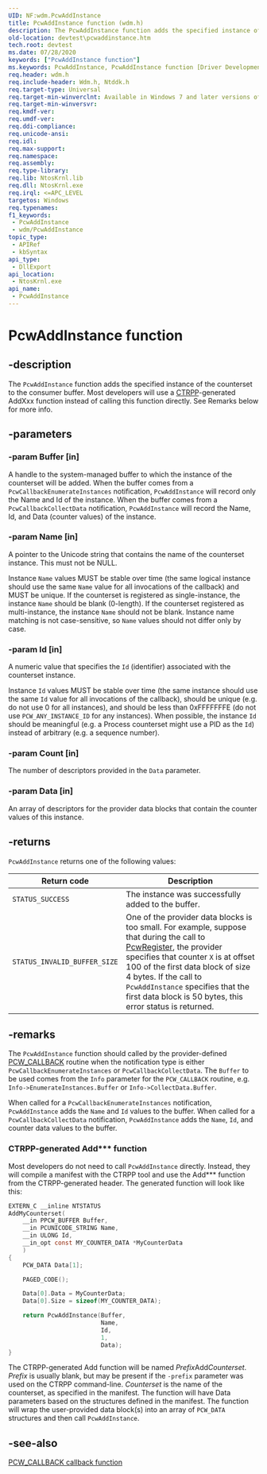 ```yaml
---
UID: NF:wdm.PcwAddInstance
title: PcwAddInstance function (wdm.h)
description: The PcwAddInstance function adds the specified instance of the counterset to the consumer buffer.
old-location: devtest\pcwaddinstance.htm
tech.root: devtest
ms.date: 07/28/2020
keywords: ["PcwAddInstance function"]
ms.keywords: PcwAddInstance, PcwAddInstance function [Driver Development Tools], devtest.pcwaddinstance, km_pcw_1819c4ec-a951-4069-a8ff-24cf11f1b68c.xml, wdm/PcwAddInstance
req.header: wdm.h
req.include-header: Wdm.h, Ntddk.h
req.target-type: Universal
req.target-min-winverclnt: Available in Windows 7 and later versions of Windows.
req.target-min-winversvr: 
req.kmdf-ver: 
req.umdf-ver: 
req.ddi-compliance: 
req.unicode-ansi: 
req.idl: 
req.max-support: 
req.namespace: 
req.assembly: 
req.type-library: 
req.lib: NtosKrnl.lib
req.dll: NtosKrnl.exe
req.irql: <=APC_LEVEL
targetos: Windows
req.typenames: 
f1_keywords:
 - PcwAddInstance
 - wdm/PcwAddInstance
topic_type:
 - APIRef
 - kbSyntax
api_type:
 - DllExport
api_location:
 - NtosKrnl.exe
api_name:
 - PcwAddInstance
---
```


# PcwAddInstance function


## -description

The `PcwAddInstance` function adds the specified instance of the counterset to the consumer buffer. Most developers will use a [CTRPP](/windows/win32/perfctrs/ctrpp)-generated AddXxx function instead of calling this function directly. See Remarks below for more info.

## -parameters

### -param Buffer [in]

A handle to the system-managed buffer to which the instance of the counterset will be added. When the buffer comes from a `PcwCallbackEnumerateInstances` notification, `PcwAddInstance` will record only the Name and Id of the instance. When the buffer comes from a `PcwCallbackCollectData` notification, `PcwAddInstance` will record the Name, Id, and Data (counter values) of the instance.

### -param Name [in]

A pointer to the Unicode string that contains the name of the counterset instance. This must not be NULL.

Instance `Name` values MUST be stable over time (the same logical instance should use the same `Name` value for all invocations of the callback) and MUST be unique. If the counterset is registered as single-instance, the instance `Name` should be blank (0-length). If the counterset registered as multi-instance, the instance `Name` should not be blank. Instance name matching is not case-sensitive, so `Name` values should not differ only by case.

### -param Id [in]

A numeric value that specifies the `Id` (identifier) associated with the counterset instance.

Instance `Id` values MUST be stable over time (the same instance should use the same `Id` value for all invocations of the callback), should be unique (e.g. do not use 0 for all instances), and should be less than 0xFFFFFFFE (do not use `PCW_ANY_INSTANCE_ID` for any instances). When possible, the instance `Id` should be meaningful (e.g. a Process counterset might use a PID as the `Id`) instead of arbitrary (e.g. a sequence number).

### -param Count [in]

The number of descriptors provided in the `Data` parameter.

### -param Data [in]

An array of descriptors for the provider data blocks that contain the counter values of this instance.

## -returns

`PcwAddInstance` returns one of the following values:

|Return code|Description
|---|---
|`STATUS_SUCCESS`|The instance was successfully added to the buffer.
|`STATUS_INVALID_BUFFER_SIZE`|One of the provider data blocks is too small. For example, suppose that during the call to [PcwRegister](nf-wdm-pcwregister.md), the provider specifies that counter `X` is at offset 100 of the first data block of size 4 bytes. If the call to `PcwAddInstance` specifies that the first data block is 50 bytes, this error status is returned.

## -remarks

The `PcwAddInstance` function should called by the provider-defined [PCW_CALLBACK](nc-wdm-pcw_callback.md) routine when the notification type is either `PcwCallbackEnumerateInstances` or `PcwCallbackCollectData`. The `Buffer` to be used comes from the `Info` parameter for the `PCW_CALLBACK` routine, e.g. `Info->EnumerateInstances.Buffer` or `Info->CollectData.Buffer`.

When called for a `PcwCallbackEnumerateInstances` notification, `PcwAddInstance` adds the `Name` and `Id` values to the buffer. When called for a `PcwCallbackCollectData` notification, `PcwAddInstance` adds the `Name`, `Id`, and counter data values to the buffer.

### CTRPP-generated Add\*\*\* function

Most developers do not need to call `PcwAddInstance` directly. Instead, they will compile a manifest with the CTRPP tool and use the Add\*\*\* function from the CTRPP-generated header. The generated function will look like this:

```C
EXTERN_C __inline NTSTATUS
AddMyCounterset(
    __in PPCW_BUFFER Buffer,
    __in PCUNICODE_STRING Name,
    __in ULONG Id,
    __in_opt const MY_COUNTER_DATA *MyCounterData
    )
{
    PCW_DATA Data[1];

    PAGED_CODE();

    Data[0].Data = MyCounterData;
    Data[0].Size = sizeof(MY_COUNTER_DATA);

    return PcwAddInstance(Buffer,
                          Name,
                          Id,
                          1,
                          Data);
}
```

The CTRPP-generated Add function will be named *Prefix*Add*Counterset*. *Prefix* is usually blank, but may be present if the `-prefix` parameter was used on the CTRPP command-line. *Counterset* is the name of the counterset, as specified in the manifest. The function will have Data parameters based on the structures defined in the manifest. The function will wrap the user-provided data block(s) into an array of `PCW_DATA` structures and then call `PcwAddInstance`.

## -see-also

[PCW_CALLBACK callback function](nc-wdm-pcw_callback.md)
